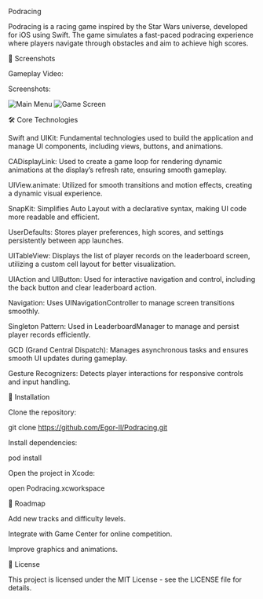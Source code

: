 Podracing

Podracing is a racing game inspired by the Star Wars universe, developed for iOS using Swift. The game simulates a fast-paced podracing experience where players navigate through obstacles and aim to achieve high scores.

📸 Screenshots

Gameplay Video:


Screenshots:

![Main Menu](https://drive.google.com/uc?export=view&id=17a-tYk-xVmR3ZliiiJbP7KUidLAxkNt-)  ![Game Screen](https://drive.google.com/uc?export=view&id=1n2Gdl002sM9dACH2cmvR7bqzQu__9kE3)






🛠 Core Technologies

Swift and UIKit: Fundamental technologies used to build the application and manage UI components, including views, buttons, and animations.

CADisplayLink: Used to create a game loop for rendering dynamic animations at the display’s refresh rate, ensuring smooth gameplay.

UIView.animate: Utilized for smooth transitions and motion effects, creating a dynamic visual experience.

SnapKit: Simplifies Auto Layout with a declarative syntax, making UI code more readable and efficient.

UserDefaults: Stores player preferences, high scores, and settings persistently between app launches.

UITableView: Displays the list of player records on the leaderboard screen, utilizing a custom cell layout for better visualization.

UIAction and UIButton: Used for interactive navigation and control, including the back button and clear leaderboard action.

Navigation: Uses UINavigationController to manage screen transitions smoothly.

Singleton Pattern: Used in LeaderboardManager to manage and persist player records efficiently.

GCD (Grand Central Dispatch): Manages asynchronous tasks and ensures smooth UI updates during gameplay.

Gesture Recognizers: Detects player interactions for responsive controls and input handling.

🚀 Installation

Clone the repository:

git clone https://github.com/Egor-Il/Podracing.git

Install dependencies:

pod install

Open the project in Xcode:

open Podracing.xcworkspace

📌 Roadmap

Add new tracks and difficulty levels.

Integrate with Game Center for online competition.

Improve graphics and animations.

📄 License

This project is licensed under the MIT License - see the LICENSE file for details.
